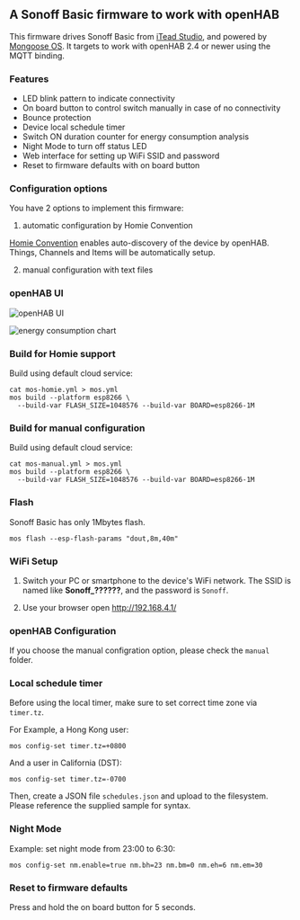 ## A Sonoff Basic firmware to work with openHAB

This firmware drives Sonoff Basic from [iTead Studio](https://www.itead.cc/),
and powered by [Mongoose OS](https://mongoose-os.com/).
It targets to work with openHAB 2.4 or newer using the MQTT binding.

### Features

* LED blink pattern to indicate connectivity
* On board button to control switch manually in case of no connectivity
* Bounce protection
* Device local schedule timer
* Switch ON duration counter for energy consumption analysis
* Night Mode to turn off status LED
* Web interface for setting up WiFi SSID and password
* Reset to firmware defaults with on board button

### Configuration options

You have 2 options to implement this firmware:

1. automatic configuration by Homie Convention

[Homie Convention](https://homieiot.github.io/) enables auto-discovery of the device by openHAB.
Things, Channels and Items will be automatically setup.

2. manual configuration with text files

### openHAB UI

![openHAB UI](https://raw.githubusercontent.com/mongoose-os-apps/sonoff-basic-openhab/master/openhab/sonoff-basic-ui.png "openHAB for Android")

![energy consumption chart](https://raw.githubusercontent.com/mongoose-os-apps/sonoff-basic-openhab/master/openhab/energy-chart.png "energy consumption chart")

### Build for Homie support

Build using default cloud service:

```
cat mos-homie.yml > mos.yml
mos build --platform esp8266 \
  --build-var FLASH_SIZE=1048576 --build-var BOARD=esp8266-1M
```

### Build for manual configuration

Build using default cloud service:

```
cat mos-manual.yml > mos.yml
mos build --platform esp8266 \
  --build-var FLASH_SIZE=1048576 --build-var BOARD=esp8266-1M
```

### Flash

Sonoff Basic has only 1Mbytes flash.

	mos flash --esp-flash-params "dout,8m,40m"

### WiFi Setup

1. Switch your PC or smartphone to the device's WiFi network. The SSID is named like **Sonoff_??????**,
and the password is `Sonoff`.

2. Use your browser open http://192.168.4.1/

### openHAB Configuration

If you choose the manual configration option, please check the `manual` folder.

### Local schedule timer

Before using the local timer, make sure to set correct time zone via `timer.tz`.

For Example, a Hong Kong user:

    mos config-set timer.tz=+0800

And a user in California (DST):

    mos config-set timer.tz=-0700

Then, create a JSON file `schedules.json` and upload to the filesystem. Please reference the
supplied sample for syntax.

### Night Mode

Example: set night mode from 23:00 to 6:30:
    
	mos config-set nm.enable=true nm.bh=23 nm.bm=0 nm.eh=6 nm.em=30

### Reset to firmware defaults

Press and hold the on board button for 5 seconds.
